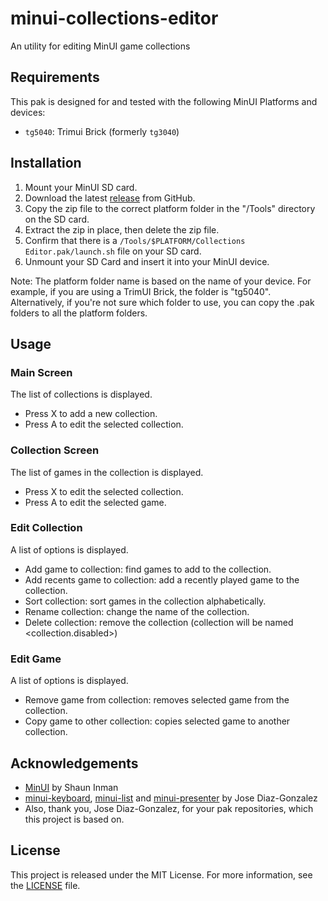 # minui-collections-editor
An utility for editing MinUI game collections

## Requirements

This pak is designed for and tested with the following MinUI Platforms and devices:

- `tg5040`: Trimui Brick (formerly `tg3040`)

## Installation

1. Mount your MinUI SD card.
2. Download the latest [release](https://github.com/laesetuc/minui-collections-editor/releases) from GitHub.
3. Copy the zip file to the correct platform folder in the "/Tools" directory on the SD card.
4. Extract the zip in place, then delete the zip file.
5. Confirm that there is a `/Tools/$PLATFORM/Collections Editor.pak/launch.sh` file on your SD card.
6. Unmount your SD Card and insert it into your MinUI device.

Note: The platform folder name is based on the name of your device. For example, if you are using a TrimUI Brick, the folder is "tg5040". Alternatively, if you're not sure which folder to use, you can copy the .pak folders to all the platform folders.

## Usage

### Main Screen

The list of collections is displayed.
- Press X to add a new collection.
- Press A to edit the selected collection.

### Collection Screen

The list of games in the collection is displayed.
- Press X to edit the selected collection.
- Press A to edit the selected game.

### Edit Collection

A list of options is displayed.
- Add game to collection: find games to add to the collection.
- Add recents game to collection: add a recently played game to the collection.
- Sort collection: sort games in the collection alphabetically.
- Rename collection: change the name of the collection.
- Delete collection: remove the collection (collection will be named <collection.disabled>)

### Edit Game

A list of options is displayed.
- Remove game from collection: removes selected game from the collection.
- Copy game to other collection: copies selected game to another collection.


## Acknowledgements

- [MinUI](https://github.com/shauninman/MinUI) by Shaun Inman
- [minui-keyboard](https://github.com/josegonzalez/minui-keyboard), [minui-list](https://github.com/josegonzalez/minui-list) and [minui-presenter](https://github.com/josegonzalez/minui-presenter) by Jose Diaz-Gonzalez
- Also, thank you, Jose Diaz-Gonzalez, for your pak repositories, which this project is based on.

## License

This project is released under the MIT License. For more information, see the [LICENSE](LICENSE) file.
